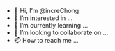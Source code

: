 - 👋 Hi, I’m @increChong
- 👀 I’m interested in ...
- 🌱 I’m currently learning ...
- 💞️ I’m looking to collaborate on ...
- 📫 How to reach me ...

<!---
increChong/increChong is a ✨ special ✨ repository because its `README.md` (this file) appears on your GitHub profile.
You can click the Preview link to take a look at your changes.
--->
